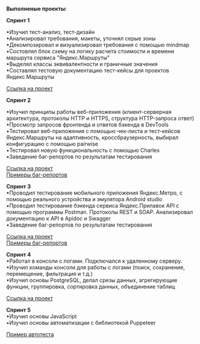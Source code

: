 **Выполненые проекты:**<br>

**Спринт 1**<br>

•Изучил тест-анализ, тест-дизайн<br>
•Анализировал требования, макеты, уточнял серые зоны<br>
•Декомпозировал и визуализировал требования с помощью mindmap<br>
•Состовлял блок схему на логику расчета стоимости и времени маршрута сервиса "Яндекс.Маршруты"<br>
•Выделял классы эквивалентности и граничные значения<br>
•Составлял тестовую документацию тест-кейсы для проектов Яндекс.Маршруты<br>

[Ссылка на проект](https://docs.google.com/spreadsheets/d/1NeUJ14WFq1YXWjXjn3DEMvHp89AUG6n2bw_ZCe5Mz5k/edit#gid=1058266973)<br>

**Спринт 2**<br>

•Изучил принципы работы веб-приложения (клиент-серверная архитектура, протоколы HTTP и HTTPS, структура HTTP-запроса ответ)<br>
•Просмотр запросов фронтенда и ответов бэкенда в DevTools<br>
•Тестировал веб-приложения с помощью чек-листа и тест-кейсов Яндекс.Маршруты на адаптивность, кроссбраузерность, выбирал конфигурацию с помощью pairwise<br> 
•Тестировал новую функциональность с помощью Charles<br>
•Заведение баг-репортов по результатам тестирования<br>

[Ссылка на проект](https://docs.google.com/spreadsheets/d/1CC45X7BmoMc7-vFV8mohzl2HbzJndpYUNHe51AtwTcc/edit#gid=899462569)<br>
[Примеры баг-репортов](https://drive.google.com/drive/folders/1NvrOuDARsnLQhJjGpUcHbuvJMvT206nG?usp=sharing)<br>

**Спринт 3**<br>
•Проводил тестирование мобильного приложения Яндекс.Метро, с помощью реального устройства и эмулятора Android studio<br>
•Проводил тестирование бэкенда сервиса Яндекс.Прилавок API с помощью программы Postman. Протоколы REST и SOAP. Анализировал документацию к API в Apidoc и Swagger<br>
•Заведение баг-репортов по результатам тестирования<br>

[Ссылка на проект](https://docs.google.com/spreadsheets/d/1XXvwTIvaoni9XIDVhbG13rGYnw-Lmhs_ohhoA4_A1s8/edit#gid=857523888)<br>
[Примеры баг-репортов](https://drive.google.com/drive/folders/1p0SnohfDF-U7tv1CXQ2hoM8LvZfoqWhR?usp=sharing)<br>

**Спринт 4**<br>
•Работал в консоли с логами. Подключался к удаленному серверу. <br>
•Изучил команды консоли для работы с логами (поиск, сохранение, перемещение, фильтрация и т.д.)<br>
•Изучил основы PostgreSQL, делал срезы данных, агрегирующие функции, группировка, сортировка данных, объединение таблиц<br>

[Ссылка на проект](https://docs.google.com/document/d/1FIVtbFurf_sOHla0BUemw3VRMTr6mQDLYiFMOSftqfw/edit)

**Спринт 5**<br>
•Изучил основы JavaScript <br>
•Изучил основы автоматизации с библиотекой Puppeteer<br>

[Пример автотеста](https://github.com/Seelector0/Autotest/blob/c58fddb8bdb156f372c14113eaf8c1422576c4b3/Autotest)<br>

